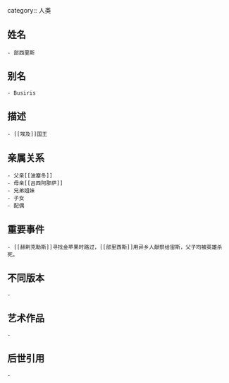 category:: 人类
## 姓名
	- 部西里斯
## 别名
	- Busiris
## 描述
	- [[埃及]]国王
## 亲属关系
	- 父亲[[波塞冬]]
	- 母亲[[吕西阿那萨]]
	- 兄弟姐妹
	- 子女
	- 配偶
## 重要事件
	- [[赫剌克勒斯]]寻找金苹果时路过，[[部里西斯]]用异乡人献祭给宙斯，父子均被英雄杀死。
## 不同版本
	-
## 艺术作品
	-
## 后世引用
	-
